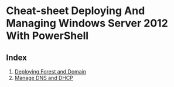 # Cheat-sheet Deploying And Managing Windows Server 2012 With PowerShell
## Index
1. [Deploying Forest and Domain](https://github.com/HoGentTIN/ops3-g02/blob/master/Windows/Cheat-sheet/DeployingAndManagingWS2012/ManageDNSAndDHCP.md#manage-dns-and-dhcp)
2. [Manage DNS and DHCP](https://github.com/HoGentTIN/ops3-g02/blob/master/Windows/Cheat-sheet/DeployingAndManagingWS2012/ManageDNSAndDHCP.md#manage-dns-and-dhcp)

